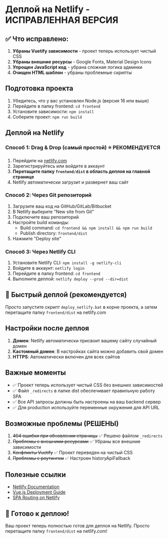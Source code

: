 # Деплой на Netlify - ИСПРАВЛЕННАЯ ВЕРСИЯ

## ✅ Что исправлено:

1. **Убраны Vuetify зависимости** - проект теперь использует чистый CSS
2. **Убраны внешние ресурсы** - Google Fonts, Material Design Icons
3. **Упрощен JavaScript код** - убрана сложная логика админки
4. **Очищен HTML шаблон** - убраны проблемные скрипты

## Подготовка проекта

1. Убедитесь, что у вас установлен Node.js (версия 16 или выше)
2. Перейдите в папку frontend: `cd frontend`
3. Установите зависимости: `npm install`
4. Соберите проект: `npm run build`

## Деплой на Netlify

### Способ 1: Drag & Drop (самый простой) ⭐ РЕКОМЕНДУЕТСЯ

1. Перейдите на [netlify.com](https://netlify.com)
2. Зарегистрируйтесь или войдите в аккаунт
3. **Перетащите папку `frontend/dist` в область деплоя на главной странице**
4. Netlify автоматически загрузит и развернет ваш сайт

### Способ 2: Через Git репозиторий

1. Загрузите ваш код на GitHub/GitLab/Bitbucket
2. В Netlify выберите "New site from Git"
3. Подключите ваш репозиторий
4. Настройте build команды:
   - Build command: `cd frontend && npm install && npm run build`
   - Publish directory: `frontend/dist`
5. Нажмите "Deploy site"

### Способ 3: Через Netlify CLI

1. Установите Netlify CLI: `npm install -g netlify-cli`
2. Войдите в аккаунт: `netlify login`
3. Перейдите в папку frontend: `cd frontend`
4. Выполните деплой: `netlify deploy --prod --dir=dist`

## 🚀 Быстрый деплой (рекомендуется)

Просто запустите скрипт `deploy_netlify.bat` в корне проекта, а затем перетащите папку `frontend/dist` на netlify.com

## Настройки после деплоя

1. **Домен**: Netlify автоматически присвоит вашему сайту случайный домен
2. **Кастомный домен**: В настройках сайта можно добавить свой домен
3. **HTTPS**: Автоматически включен для всех сайтов

## Важные моменты

- ✅ Проект теперь использует чистый CSS без внешних зависимостей
- ✅ Файл `_redirects` в папке dist обеспечивает правильную работу SPA
- ✅ Все API запросы должны быть настроены на ваш backend сервер
- ✅ Для production используйте переменные окружения для API URL

## Возможные проблемы (РЕШЕНЫ)

1. ~~404 ошибки при обновлении страницы~~ ✅ Решено файлом `_redirects`
2. ~~Проблемы с внешними ресурсами~~ ✅ Убраны все внешние зависимости
3. ~~Конфликты Vuetify~~ ✅ Проект переведен на чистый CSS
4. ~~Проблемы с роутингом~~ ✅ Настроен historyApiFallback

## Полезные ссылки

- [Netlify Documentation](https://docs.netlify.com/)
- [Vue.js Deployment Guide](https://vuejs.org/guide/deployment.html)
- [SPA Routing on Netlify](https://docs.netlify.com/routing/redirects/rewrites-proxies/#history-pushstate-and-single-page-apps)

## 🎯 Готово к деплою!

Ваш проект теперь полностью готов для деплоя на Netlify. Просто перетащите папку `frontend/dist` на netlify.com!
